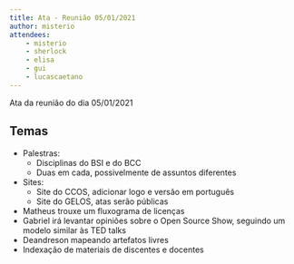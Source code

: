 ```yaml
---
title: Ata - Reunião 05/01/2021
author: misterio
attendees:
    - misterio
    - sherlock
    - elisa
    - gui
    - lucascaetano
---
```


Ata da reunião do dia 05/01/2021

## Temas

- Palestras:
    - Disciplinas do BSI e do BCC
    - Duas em cada, possivelmente de assuntos diferentes
- Sites:
    - Site do CCOS, adicionar logo e versão em português
    - Site do GELOS, atas serão públicas
- Matheus trouxe um fluxograma de licenças
- Gabriel irá levantar opiniões sobre o Open Source Show, seguindo um modelo similar às TED talks
- Deandreson mapeando artefatos livres
- Indexação de materiais de discentes e docentes
